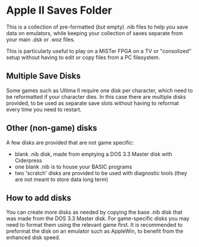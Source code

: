 # Apple II Saves Folder

This is a collection of pre-formatted (but empty) .nib files to help you save data on emulators,
while keeping your collection of saves separate from your main .dsk or .woz files.  

This is particularly useful to play on a MiSTer FPGA on a TV or "consolized" setup without having to edit or copy files from a PC filesystem.

## Multiple Save Disks

Some games such as Ultima II require one disk per character, which need to be reformatted if your character dies.
In this case there are multiple disks provided, to be used as separate save slots without having to reformat every time you need to restart.

## Other (non-game) disks

A few disks are provided that are not game specific:

* blank .nib disk, made from emptying a DOS 3.3 Master disk with Ciderpress
* one blank .nib is to house your BASIC programs
* two 'scratch' disks are provided to be used with diagnostic tools (they are not meant to store data long term) 

## How to add disks

You can create more disks as needed by copying the base .nib disk that was made from the DOS 3.3 Master disk. For game-specific disks you may need to format them using the relevant game first. It is recommended to preformat the disk on an emulator such as AppleWin, to benefit from the enhanced disk speed.
